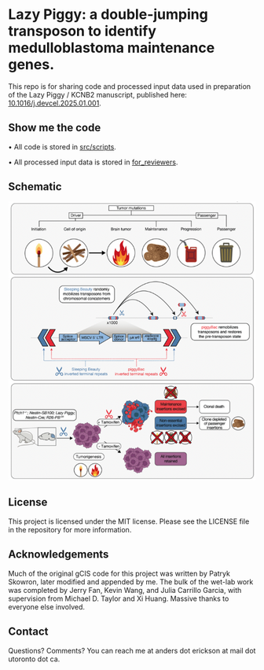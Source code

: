 # Lazy Piggy: a double-jumping transposon to identify medulloblastoma maintenance genes.

This repo is for sharing code and processed input data used in preparation of the Lazy Piggy / KCNB2 manuscript, published here: [10.1016/j.devcel.2025.01.001](https://www.cell.com/developmental-cell/abstract/S1534-5807(25)00001-2?rss=yes).

## Show me the code
• All code is stored in [src/scripts](./src/scripts).

• All processed input data is stored in [for_reviewers](./for_reviewers).


## Schematic
![Lazy Piggy Diagram](src/png/lp_cartoon.png)
## License
This project is licensed under the MIT license. Please see the LICENSE file in the repository for more information.

## Acknowledgements
Much of the original gCIS code for this project was written by Patryk Skowron, later modified and appended by me.
The bulk of the wet-lab work was completed by Jerry Fan, Kevin Wang, and Julia Carrillo Garcia, with supervision from Michael D. Taylor and Xi Huang.
Massive thanks to everyone else involved.

## Contact
Questions? Comments? You can reach me at anders dot erickson at mail dot utoronto dot ca.